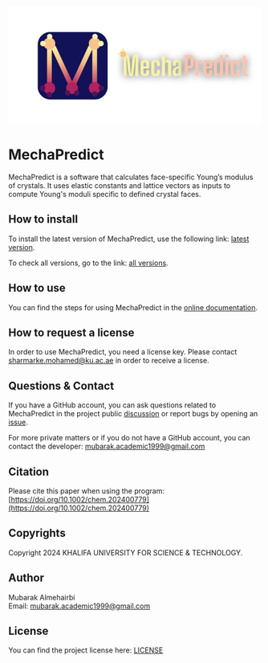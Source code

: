 ![MechaPredict logo](/assets/logo.png)

# MechaPredict
MechaPredict is a software that calculates face-specific Young’s modulus of crystals.
It uses elastic constants and lattice vectors as inputs to compute Young's moduli
specific to defined crystal faces.

## How to install
To install the latest version of MechaPredict, use the following link:
[latest version](https://github.com/mubarakalmehairbi/MechaPredict_Public/releases/latest).

To check all versions, go to the link: 
[all versions](https://github.com/mubarakalmehairbi/MechaPredict_Public/releases).

## How to use
You can find the steps for using MechaPredict in the
[online documentation](https://github.com/mubarakalmehairbi/MechaPredict_Public/wiki).

## How to request a license
In order to use MechaPredict, you need a license key. Please contact sharmarke.mohamed@ku.ac.ae in order to receive a license.

## Questions & Contact
If you have a GitHub account, you can ask questions related to MechaPredict in the project public [discussion](https://github.com/mubarakalmehairbi/MechaPredict_Public/discussions) or report bugs by opening an [issue](https://github.com/mubarakalmehairbi/MechaPredict_Public/issues).

For more private matters or if you do not have a GitHub account, you can contact the developer: mubarak.academic1999@gmail.com

## Citation
Please cite this paper when using the program: [https://doi.org/10.1002/chem.202400779](https://doi.org/10.1002/chem.202400779)

## Copyrights
Copyright 2024 KHALIFA UNIVERSITY FOR SCIENCE & TECHNOLOGY.

## Author
Mubarak Almehairbi<br/>
Email: mubarak.academic1999@gmail.com

## License
You can find the project license here: [LICENSE](/LICENSE)
